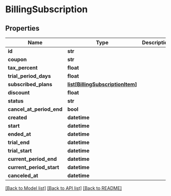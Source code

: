 # BillingSubscription

## Properties
Name | Type | Description | Notes
------------ | ------------- | ------------- | -------------
**id** | **str** |  | [optional] 
**coupon** | **str** |  | [optional] 
**tax_percent** | **float** |  | [optional] 
**trial_period_days** | **float** |  | [optional] 
**subscribed_plans** | [**list[BillingSubscriptionItem]**](BillingSubscriptionItem.md) |  | 
**discount** | **float** |  | [optional] 
**status** | **str** |  | [optional] 
**cancel_at_period_end** | **bool** |  | [optional] 
**created** | **datetime** |  | [optional] 
**start** | **datetime** |  | [optional] 
**ended_at** | **datetime** |  | [optional] 
**trial_end** | **datetime** |  | [optional] 
**trial_start** | **datetime** |  | [optional] 
**current_period_end** | **datetime** |  | [optional] 
**current_period_start** | **datetime** |  | [optional] 
**canceled_at** | **datetime** |  | [optional] 

[[Back to Model list]](../README.md#documentation-for-models) [[Back to API list]](../README.md#documentation-for-api-endpoints) [[Back to README]](../README.md)


